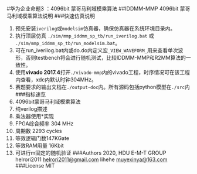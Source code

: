 #华为企业命题3 ：4096bit 蒙哥马利域模乘算法
##IDDMM-MMP 4096bit 蒙哥马利域模乘算法说明
###快速仿真说明
1. 预先安装```iverilog```或```modelsim```仿真器，确保仿真器在系统环境目录内。
1. 执行顶层仿真 ```./sim/mmp_iddmm_sp_tb/run_iverilog.bat``` 或 ```./sim/mmp_iddmm_sp_tb/run_modelsim.bat```。
1. 可在run_iverilog.bat内或do.do内定义宏```_VIEW_WAVEFORM_```用来查看单次波形，否则testbench将会进行随机测试，比较IDDMM-MMP和R2MM算法的一致性。
1. 使用**vivado 2017.4**打开```./vivado-mmp```内的vivado工程，时序情况可在该工程内查看，xdc内默认时钟304MHz。
1. 赛题要求的输出文档在```./output-doc```内。所有源码包括python模型在```./src```内
###指标速览
1. 4096bit蒙哥马利域模乘算法
1. 纯verilog描述
1. 乘法器使用*实现
1. FPGA综合频率 304 MHz
1. 周期数 2293 cycles
1. 等效逻辑门数147KGate
1. 等效RAM用量 16Kbit
1. 可进行m固定的随机验证
###Authors
2020, HDU E-M-T GROUP 
helrori2011 helrori2011@gmail.com 
lihehe muyexinya@163.com
###License
MIT